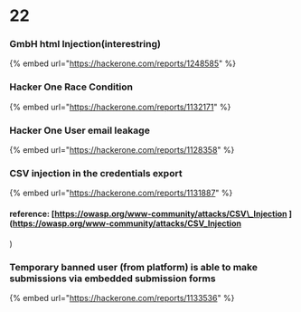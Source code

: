 # 22

### GmbH html Injection\(interestring\)

{% embed url="https://hackerone.com/reports/1248585" %}



### Hacker One Race Condition

{% embed url="https://hackerone.com/reports/1132171" %}



### Hacker One User email leakage

{% embed url="https://hackerone.com/reports/1128358" %}



### CSV injection in the credentials export

{% embed url="https://hackerone.com/reports/1131887" %}

#### reference: [https://owasp.org/www-community/attacks/CSV\_Injection ](https://owasp.org/www-community/attacks/CSV_Injection
)

### Temporary banned user \(from platform\) is able to make submissions via embedded submission forms

{% embed url="https://hackerone.com/reports/1133536" %}





